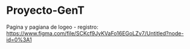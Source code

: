# Proyecto-GenT

Pagina y pagiana de logeo - registro:
https://www.figma.com/file/SCKcf9JyKVaFo16EGoLZv7/Untitled?node-id=0%3A1
